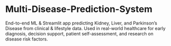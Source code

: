 # Multi-Disease-Prediction-System
End-to-end ML &amp; Streamlit app predicting Kidney, Liver, and Parkinson’s Disease from clinical &amp; lifestyle data. Used in real-world healthcare for early diagnosis, decision support, patient self-assessment, and research on disease risk factors.

